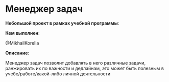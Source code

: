 # Менеджер задач

__Небольшой проект в рамках учебной программы__:

**Кем выполнен**:

@MikhailKorella

**Описание**:

Менеджер задач позволит добавлять в него различные задачи, ранжировать их по важности и дедлайнам, это может быть полезным в учебе/работе/какой-либо личной деятельности

